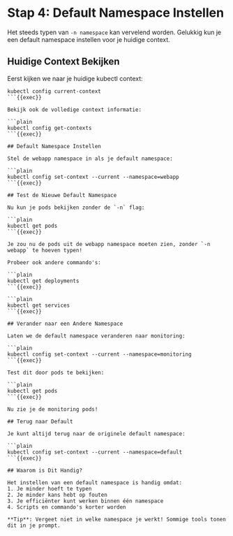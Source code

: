 # Stap 4: Default Namespace Instellen

Het steeds typen van `-n namespace` kan vervelend worden. Gelukkig kun je een default namespace instellen voor je huidige context.

## Huidige Context Bekijken

Eerst kijken we naar je huidige kubectl context:

```plain
kubectl config current-context
```{{exec}}

Bekijk ook de volledige context informatie:

```plain
kubectl config get-contexts
```{{exec}}

## Default Namespace Instellen

Stel de webapp namespace in als je default namespace:

```plain
kubectl config set-context --current --namespace=webapp
```{{exec}}

## Test de Nieuwe Default Namespace

Nu kun je pods bekijken zonder de `-n` flag:

```plain
kubectl get pods
```{{exec}}

Je zou nu de pods uit de webapp namespace moeten zien, zonder `-n webapp` te hoeven typen!

Probeer ook andere commando's:

```plain
kubectl get deployments
```{{exec}}

```plain
kubectl get services
```{{exec}}

## Verander naar een Andere Namespace

Laten we de default namespace veranderen naar monitoring:

```plain
kubectl config set-context --current --namespace=monitoring
```{{exec}}

Test dit door pods te bekijken:

```plain
kubectl get pods
```{{exec}}

Nu zie je de monitoring pods!

## Terug naar Default

Je kunt altijd terug naar de originele default namespace:

```plain
kubectl config set-context --current --namespace=default
```{{exec}}

## Waarom is Dit Handig?

Het instellen van een default namespace is handig omdat:
1. Je minder hoeft te typen
2. Je minder kans hebt op fouten
3. Je efficiënter kunt werken binnen één namespace
4. Scripts en commando's korter worden

**Tip**: Vergeet niet in welke namespace je werkt! Sommige tools tonen dit in je prompt.